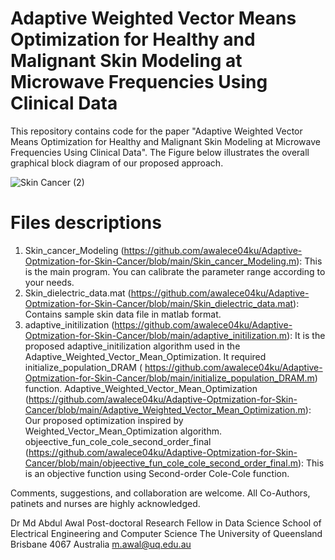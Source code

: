 # Adaptive Weighted Vector Means Optimization for Healthy and Malignant Skin Modeling at Microwave Frequencies Using Clinical Data
This repository contains code for the paper "Adaptive Weighted Vector Means Optimization for Healthy and Malignant Skin Modeling at Microwave Frequencies Using Clinical Data". The Figure below illustrates the overall graphical block diagram of our proposed approach.

![Skin Cancer (2)](https://github.com/awalece04ku/Adaptive-Optmization-for-Skin-Cancer/assets/44156683/df649e05-d98d-4939-b4ab-64c10af25dc8)

# Files descriptions
1. Skin_cancer_Modeling (https://github.com/awalece04ku/Adaptive-Optmization-for-Skin-Cancer/blob/main/Skin_cancer_Modeling.m): This is the main program. You can calibrate the parameter range according to your needs.
2. Skin_dielectric_data.mat (https://github.com/awalece04ku/Adaptive-Optmization-for-Skin-Cancer/blob/main/Skin_dielectric_data.mat): Contains sample skin data file in matlab format.
3. adaptive_initilization (https://github.com/awalece04ku/Adaptive-Optmization-for-Skin-Cancer/blob/main/adaptive_initilization.m): It is the proposed adaptive_initilization algorithm used in the Adaptive_Weighted_Vector_Mean_Optimization. It required initialize_population_DRAM ( https://github.com/awalece04ku/Adaptive-Optmization-for-Skin-Cancer/blob/main/initialize_population_DRAM.m) function.
Adaptive_Weighted_Vector_Mean_Optimization (https://github.com/awalece04ku/Adaptive-Optmization-for-Skin-Cancer/blob/main/Adaptive_Weighted_Vector_Mean_Optimization.m): Our proposed optimization inspired by Weighted_Vector_Mean_Optimization algorithm.
objeective_fun_cole_cole_second_order_final (https://github.com/awalece04ku/Adaptive-Optmization-for-Skin-Cancer/blob/main/objeective_fun_cole_cole_second_order_final.m): This is an objective function using Second-order Cole-Cole function.

Comments, suggestions, and collaboration are welcome. 
All Co-Authors, patinets and nurses are highly acknowledged. 

Dr Md Abdul Awal
Post-doctoral Research Fellow in Data Science 
School of Electrical Engineering and Computer Science
The University of Queensland 
Brisbane 4067 Australia
m.awal@uq.edu.au 
